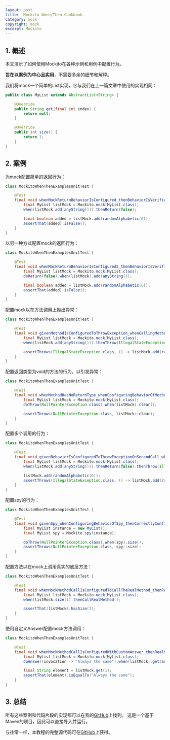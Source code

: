 ```yaml
---
layout: post
title:  Mockito When/Then Cookbook
category: mock
copyright: mock
excerpt: Mockito
---
```


## 1. 概述

本文演示了如何使用Mockito在各种示例和用例中配置行为。

**旨在以案例为中心且实用**，不需要多余的细节和解释。

我们将mock一个简单的List实现，它与我们在上一篇文章中使用的实现相同：

```java
public class MyList extends AbstractList<String> {

    @Override
    public String get(final int index) {
        return null;
    }

    @Override
    public int size() {
        return 1;
    }
}
```

## 2. 案例

为mock配置简单的返回行为：

```java
class MockitoWhenThenExamplesUnitTest {

    @Test
    final void whenMockReturnBehaviorIsConfigured_thenBehaviorIsVerified() {
        final MyList listMock = Mockito.mock(MyList.class);
        when(listMock.add(anyString())).thenReturn(false);

        final boolean added = listMock.add(randomAlphabetic(6));
        assertThat(added).isFalse();
    }
}
```

以另一种方式配置mock的返回行为：

```java
class MockitoWhenThenExamplesUnitTest {

    @Test
    final void whenMockReturnBehaviorIsConfigured2_thenBehaviorIsVerified() {
        final MyList listMock = Mockito.mock(MyList.class);
        doReturn(false).when(listMock).add(anyString());

        final boolean added = listMock.add(randomAlphabetic(6));
        assertThat(added).isFalse();
    }
}
```

配置mock以在方法调用上抛出异常：

```java
class MockitoWhenThenExamplesUnitTest {

    @Test
    final void givenMethodIsConfiguredToThrowException_whenCallingMethod_thenExceptionIsThrown() {
        final MyList listMock = Mockito.mock(MyList.class);
        when(listMock.add(anyString())).thenThrow(IllegalStateException.class);

        assertThrows(IllegalStateException.class, () -> listMock.add(randomAlphabetic(6)));
    }
}
```

配置返回类型为void的方法的行为，以引发异常：

```java
class MockitoWhenThenExamplesUnitTest {

    @Test
    final void whenMethodHasNoReturnType_whenConfiguringBehaviorOfMethod_thenPossible() {
        final MyList listMock = Mockito.mock(MyList.class);
        doThrow(NullPointerException.class).when(listMock).clear();

        assertThrows(NullPointerException.class, listMock::clear);
    }
}
```

配置多个调用的行为：

```java
class MockitoWhenThenExamplesUnitTest {

    @Test
    final void givenBehaviorIsConfiguredToThrowExceptionOnSecondCall_whenCallingTwice_thenExceptionIsThrown() {
        final MyList listMock = Mockito.mock(MyList.class);
        when(listMock.add(anyString())).thenReturn(false).thenThrow(IllegalStateException.class);

        listMock.add(randomAlphabetic(6));
        assertThrows(IllegalStateException.class, () -> listMock.add(randomAlphabetic(6)));
    }
}
```

配置spy的行为：

```java
class MockitoWhenThenExamplesUnitTest {

    @Test
    final void givenSpy_whenConfiguringBehaviorOfSpy_thenCorrectlyConfigured() {
        final MyList instance = new MyList();
        final MyList spy = Mockito.spy(instance);

        doThrow(NullPointerException.class).when(spy).size();
        assertThrows(NullPointerException.class, spy::size);
    }
}
```

配置方法以在mock上调用真实的底层方法：

```java
class MockitoWhenThenExamplesUnitTest {

    @Test
    final void whenMockMethodCallIsConfiguredToCallTheRealMethod_thenRealMethodIsCalled() {
        final MyList listMock = Mockito.mock(MyList.class);
        when(listMock.size()).thenCallRealMethod();

        assertThat(listMock).hasSize(1);
    }
}
```

使用自定义Answer配置mock方法调用：

```java
class MockitoWhenThenExamplesUnitTest {

    @Test
    final void whenMockMethodCallIsConfiguredWithCustomAnswer_thenRealMethodIsCalled() {
        final MyList listMock = Mockito.mock(MyList.class);
        doAnswer(invocation -> "Always the same").when(listMock).get(anyInt());

        final String element = listMock.get(1);
        assertThat(element).isEqualTo("Always the same");
    }
}
```

## 3. 总结

所有这些案例和代码片段的实现都可以在我的[GitHub]()上找到。
这是一个基于Maven的项目，因此可以直接导入并运行。

与往常一样，本教程的完整源代码可在[GitHub](https://github.com/tuyucheng7/taketoday-tutorial4j/tree/master/software.test/mockito-simple)上获得。